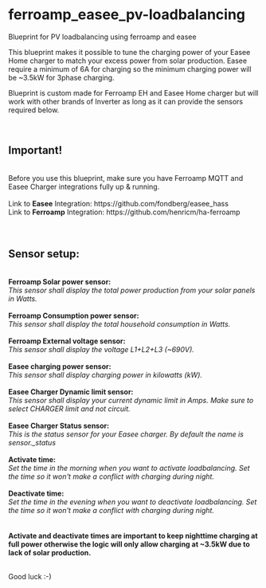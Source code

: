 # ferroamp_easee_pv-loadbalancing
Blueprint for PV loadbalancing using ferroamp and easee

This blueprint makes it possible to tune the charging power of your Easee Home charger to match your excess power from solar production.
Easee require a minimum of 6A for charging so the minimum charging power will be ~3.5kW for 3phase charging. 

Blueprint is custom made for Ferroamp EH and Easee Home charger but will work with other brands of Inverter as long as it can provide the sensors required below.

<br>
<b><h2>Important!</h2></b><br>
Before you use this blueprint, make sure you have Ferroamp MQTT and Easee Charger integrations fully up & running. <br>
<br>
Link to <b>Easee</b> Integration: https://github.com/fondberg/easee_hass <br>
Link to <b>Ferroamp</b> Integration: https://github.com/henricm/ha-ferroamp <br>
<br>
<br>
<b><h2>Sensor setup:</h2></b><br>
<b>Ferroamp Solar power sensor:</b><br>
<i>This sensor shall display the total power production from your solar panels in Watts.</i> <br>
<br>
<b>Ferroamp Consumption power sensor:</b><br>
<i>This sensor shall display the total household consumption in Watts. </i> <br>
<br>
<b>Ferroamp External voltage sensor:</b><br>
<i>This sensor shall display the voltage L1+L2+L3 (~690V). </i> <br>
<br>
<b>Easee charging power sensor:</b><br>
<i>This sensor shall display charging power in kilowatts (kW). </i> <br>
<br>
<b>Easee Charger Dynamic limit sensor:</b><br>
<i>This sensor shall display your current dynamic limit in Amps. Make sure to select CHARGER limit and not circuit.</i> <br>
<br>
<b>Easee Charger Status sensor:</b><br>
<i>This is the status sensor for your Easee charger. By default the name is sensor.<your chargername>_status</i> <br>
<br>
<b>Activate time:</b><br>
<i>Set the time in the morning when you want to activate loadbalancing. Set the time so it won't make a conflict with charging during night.</i> <br>
<br>
<b>Deactivate time:</b><br>
<i>Set the time in the evening when you want to deactivate loadbalancing. Set the time so it won't make a conflict with charging during night.</i> <br>
<br>
<br><b>
Activate and deactivate times are important to keep nighttime charging at full power otherwise the logic will only allow charging at ~3.5kW due to lack of solar production. 
  <br><br></b>
  
Good luck :-)
